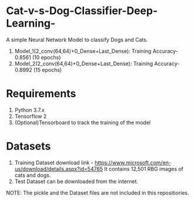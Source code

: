 # Cat-v-s-Dog-Classifier-Deep-Learning-
A simple Neural Network Model to classify Dogs and Cats.
1. Model_1(2_conv(64,64)+0_Dense+Last_Dense): Training Accuracy-0.8561 (10 epochs)
2. Model_2(2_conv(64,64)+0_Dense+Last_Dense): Training Accuracy-0.8992 (15 epochs)
# Requirements
1. Python 3.7.x
2. Tensorflow 2
3. (Optional)Tensorboard to track the training of the model
# Datasets
1. Training Dataset download link - https://www.microsoft.com/en-us/download/details.aspx?id=54765
It contains 12,501 RBG images of cats and dogs.
2. Test Dataset can be downloaded from the internet.

NOTE: The pickle and the Dataset files are not included in this repositiories.
